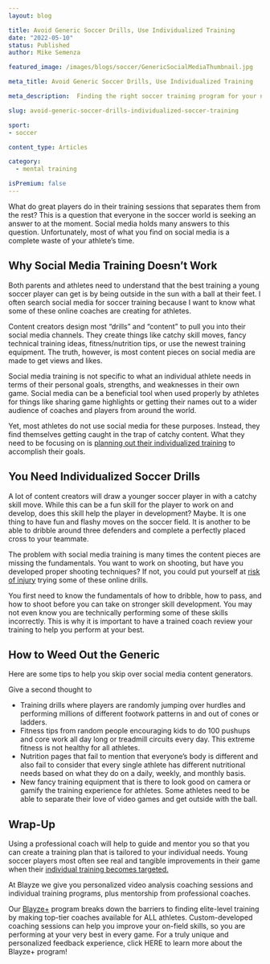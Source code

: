 ```yaml
---
layout: blog

title: Avoid Generic Soccer Drills, Use Individualized Training
date: "2022-05-10"
status: Published
author: Mike Semenza

featured_image: /images/blogs/soccer/GenericSocialMediaThumbnail.jpg

meta_title: Avoid Generic Soccer Drills, Use Individualized Training

meta_description:  Finding the right soccer training program for your needs can be tricky. Don’t fall into the trap of using generic online training.

slug: avoid-generic-soccer-drills-individualized-soccer-training

sport:
- soccer

content_type: Articles

category:
  - mental training

isPremium: false
---
```


What do great players do in their training sessions that separates them from the rest? This is a question that everyone in the soccer world is seeking an answer to at the moment. Social media holds many answers to this question. Unfortunately, most of what you find on social media is a complete waste of your athlete’s time.

## Why Social Media Training Doesn’t Work

Both parents and athletes need to understand that the best training a young soccer player can get is by being outside in the sun with a ball at their feet. I often search social media for soccer training because I want to know what some of these online coaches are creating for athletes.

Content creators design most “drills” and “content” to pull you into their social media channels. They create things like catchy skill moves, fancy technical training ideas, fitness/nutrition tips, or use the newest training equipment. The truth, however, is most content pieces on social media are made to get views and likes.

Social media training is not specific to what an individual athlete needs in terms of their personal goals, strengths, and weaknesses in their own game. Social media can be a beneficial tool when used properly by athletes for things like sharing game highlights or getting their names out to a wider audience of coaches and players from around the world.

Yet, most athletes do not use social media for these purposes. Instead, they find themselves getting caught in the trap of catchy content. What they need to be focusing on is [planning out their individualized training](https://blayze.io/blog/soccer/athletic-development-planner-pt-1) to accomplish their goals.

## You Need Individualized Soccer Drills

A lot of content creators will draw a younger soccer player in with a catchy skill move. While this can be a fun skill for the player to work on and develop, does this skill help the player in development? Maybe. It is one thing to have fun and flashy moves on the soccer field. It is another to be able to dribble around three defenders and complete a perfectly placed cross to your teammate.

The problem with social media training is many times the content pieces are missing the fundamentals. You want to work on shooting, but have you developed proper shooting techniques? If not, you could put yourself at [risk of injury](https://blayze.io/blog/soccer/injury-prevention-warm-up-sessions) trying some of these online drills.

You first need to know the fundamentals of how to dribble, how to pass, and how to shoot before you can take on stronger skill development. You may not even know you are technically performing some of these skills incorrectly. This is why it is important to have a trained coach review your training to help you perform at your best.

## How to Weed Out the Generic

Here are some tips to help you skip over social media content generators.

Give a second thought to

- Training drills where players are randomly jumping over hurdles and performing millions of different footwork patterns in and out of cones or ladders.
- Fitness tips from random people encouraging kids to do 100 pushups and core work all day long or treadmill circuits every day. This extreme fitness is not healthy for all athletes.
- Nutrition pages that fail to mention that everyone’s body is different and also fail to consider that every single athlete has different nutritional needs based on what they do on a daily, weekly, and monthly basis.
- New fancy training equipment that is there to look good on camera or gamify the training experience for athletes. Some athletes need to be able to separate their love of video games and get outside with the ball.

## Wrap-Up

Using a professional coach will help to guide and mentor you so that you can create a training plan that is tailored to your individual needs. Young soccer players most often see real and tangible improvements in their game when their [individual training becomes targeted.](https://blayze.io/blog/general/benefits-of-one-on-one-coaching)

At Blayze we give you personalized video analysis coaching sessions and individual training programs, plus mentorship from professional coaches.

Our [Blayze+](https://blayze.io/blayze-plus) program breaks down the barriers to finding elite-level training by making top-tier coaches available for ALL athletes. Custom-developed coaching sessions can help you improve your on-field skills, so you are performing at your very best in every game. For a truly unique and personalized feedback experience, click HERE to learn more about the Blayze+ program!